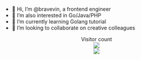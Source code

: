 - 👋 Hi, I’m @bravevin, a frontend engineer
- 👀 I’m also interested in Go/Java/PHP
- 🌱 I’m currently learning Golang tutorial
- 💞️ I’m looking to collaborate on creative colleagues


<p align="center">
  Visitor count<br>
  <img src="https://profile-counter.glitch.me/bravevin/count.svg?" /><br>
  <img src="https://github-readme-stats.vercel.app/api?username=bravevin&show_icons=true&line_height=25&hide_title=true&theme=radical">
</p>


